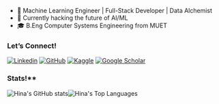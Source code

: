 - 👩 Machine Learning Engineer | Full-Stack Developer | Data Alchemist
- 🚀 Currently hacking the future of AI/ML
- 🎓 B.Eng Computer Systems Engineering from MUET
<!-- 
[Check out my website](https://hinalilaram.me) with my ML blog, publications and portfolio. -->

### **Let’s Connect!**  
[![Linkedin](https://img.shields.io/badge/-LinkedIn-306EA8?style=flat&logo=Linkedin&logoColor=white&link=https://www.linkedin.com/in/hinalilaram/)](https://www.linkedin.com/in/hinalilaram/) 
[![GitHub](https://img.shields.io/badge/-GitHub-2F2F2F?style=flat&logo=github&logoColor=white&link=https://www.github.com/hinalilaram)](https://www.github.com/hinalilaram)
[![Kaggle](https://img.shields.io/badge/-Kaggle-5DB0DB?style=flat&logo=Kaggle&logoColor=white&link=https://www.kaggle.com/hinalilaram)](https://www.kaggle.com/hinalilaram)
[![Google Scholar](https://img.shields.io/badge/-Google_Scholar-676767?style=flat&logo=google-scholar&logoColor=white&link=https://scholar.google.com/citations?user=58tMuD0AAAAJ&amp;hl=en)](https://scholar.google.com/citations?user=pqvz1YYAAAAJ&hl=en)

### **Stats**!**
![Hina's GitHub stats](https://github-readme-stats.vercel.app/api?username=hinalilaram&show_icons=true&theme=algolia)![Hina's Top Languages](https://github-readme-stats.vercel.app/api/top-langs/?username=hinalilaram&size_weight=0.5&count_weight=0.5&theme=algolia)
